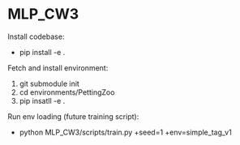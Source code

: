 # MLP_CW3

Install codebase:
- pip install -e .

Fetch and install environment:

1. git submodule init
2. cd environments/PettingZoo
3. pip insatll -e .

Run env loading (future training script):

- python MLP_CW3/scripts/train.py +seed=1 +env=simple_tag_v1 
